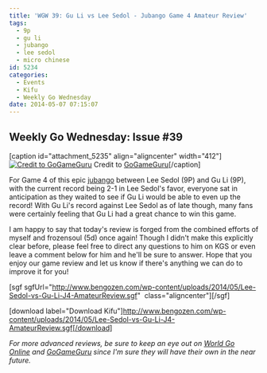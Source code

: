 ```yaml
---
title: 'WGW 39: Gu Li vs Lee Sedol - Jubango Game 4 Amateur Review'
tags:
  - 9p
  - gu li
  - jubango
  - lee sedol
  - micro chinese
id: 5234
categories:
  - Events
  - Kifu
  - Weekly Go Wednesday
date: 2014-05-07 07:15:07
---
```


## Weekly Go Wednesday: Issue #39

[caption id="attachment_5235" align="aligncenter" width="412"][![Credit to GoGameGuru](http://www.bengozen.com/wp-content/uploads/2014/05/Lee-Sedol-Gu-Li-MLily-Gu-Lee-Jubango-Game-4-1.jpg)](http://www.bengozen.com/wp-content/uploads/2014/05/Lee-Sedol-Gu-Li-MLily-Gu-Lee-Jubango-Game-4-1.jpg) Credit to [GoGameGuru](http://gogameguru.com/gu-li-vs-lee-sedol-jubango-game-4/ "GoGameGuru Jubango 4 Site")[/caption]

For Game 4 of this epic [jubango](http://www.bengozen.com/gu-li-lee-sedol-jubango/ "Gu Li and Lee Sedol Jubango") between Lee Sedol (9P) and Gu Li (9P), with the current record being 2-1 in Lee Sedol's favor, everyone sat in anticipation as they waited to see if Gu Li would be able to even up the record! With Gu Li's record against Lee Sedol as of late though, many fans were certainly feeling that Gu Li had a great chance to win this game.

I am happy to say that today's review is forged from the combined efforts of myself and frozensoul (5d) once again! Though I didn't make this explicitly clear before, please feel free to direct any questions to him on KGS or even leave a comment below for him and he'll be sure to answer. Hope that you enjoy our game review and let us know if there's anything we can do to improve it for you!

[sgf sgfUrl="http://www.bengozen.com/wp-content/uploads/2014/05/Lee-Sedol-vs-Gu-Li-J4-AmateurReview.sgf"  class="aligncenter"][/sgf]

[download label="Download Kifu"]http://www.bengozen.com/wp-content/uploads/2014/05/Lee-Sedol-vs-Gu-Li-J4-AmateurReview.sgf[/download]

_For more advanced reviews, be sure to keep an eye out on [World Go Online](http://www.kiseido.com/printss/guliten1.html "World Go Online Review of Jubango Game 1") and [GoGameGuru](http://gogameguru.com/gu-li-strikes-back-gu-li-vs-lee-sedol-jubango-game-3/ "GoGameGuru Review of Jubango Game 3") since I'm sure they will have their own in the near future._